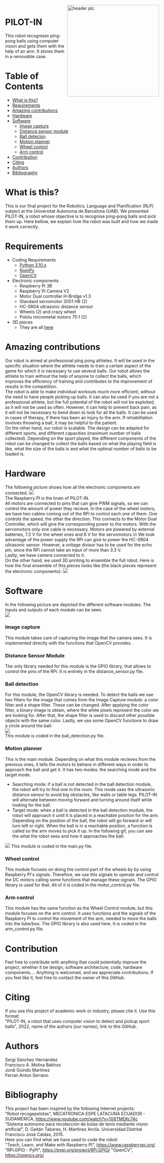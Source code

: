 <img src="https://github.com/JordiGuindo/pilot-in/blob/main/images/PILOT-IN.jpeg" align="right" width="300" alt="header pic"/>

# PILOT-IN
This robot recognises ping-pong balls using computer vision and gets them with the help of an arm. It stores them in a removable case. 

# Table of Contents
   * [What is this?](#what-is-this)
   * [Requirements](#requirements)
   * [Amazing contributions](#amazing-contributions)
   * [Hardware](#hardware)
   * [Software](#software)
   	 * [Image capture](#image-capture)
   	 * [Distance sensor module](#distance-sensor-module)
   	 * [Ball detecion](#ball-detection)
	 * [Motion planner](#motion-planner)
   	 * [Wheel control](#wheel-control)
	 * [Arm control](#arm-control)
   * [Contribution](#contribution)
   * [Citing](#citing)
   * [Authors](#authors)
   * [Bibliography](#biblio)
# What is this?
This is our final project for the Robotics, Language and Planification (RLP) subject at the Universitat Autonoma de Barcelona (UAB). 
We presented PILOT-IN, a robot whose objective is to recognise ping-pong balls and pick them up. Here bellow, we explain how the robot was built and how we made it work correctly.
# Requirements
- Coding Requirements
	- [Python 3.10.x](https://www.python.org/)
	- [NumPy](https://numpy.org/)
	- [OpenCV](https://opencv.org/)
- Electronic components
	- Raspberry Pi 3B
	- Raspberry Pi Camera V2
	- Motor Dual controller H-Bridge v1.3
	- Standard servomotor 3001 HB (2)
	- HC-SR04 ultrasonic distance sensor
	- Wheels (2) and crazy wheel
	- Pololu micrometal motors 75:1 (2)
- 3D pieces
	- They are all [here](https://github.com/JordiGuindo/pilot-in/tree/main/3D)
# Amazing contributions
Our robot is aimed at professional ping pong athletes. It will be used in the specific situation where the athlete needs to train a certain aspect of the game for which it is necessary to use several balls. Our robot allows the athlete to train without the help of anyone to collect the balls, which improves the efficiency of training and contributes to the improvement of results in the competition.  
The robot is able to make individual workouts much more efficient, without the need to have people picking up balls.
It can also be used if you are not a professional athlete, but the full potential of the robot will not be exploited, as it will not be used as often. However, it can help to prevent back pain, as it will not be necessary to bend down to look for all the balls. It can be used in cases of therapy, if there has been an injury to the arm. If rehabilitation involves throwing a ball, it may be helpful to the patient.  
On the other hand, our robot is scalable. The design can be adapted for different sports, and different capacities (maximum number of balls collected). Depending on the sport played, the different components of the robot can be changed to collect the balls based on what the playing field is like, what the size of the balls is and what the optimal number of balls to be loaded is.  

# Hardware
The following picture shows how all the electronic components are connected. 
<img src="https://github.com/JordiGuindo/pilot-in/blob/main/images/hardware.jpg"/>  
The Raspberry PI is the brain of PILOT-IN.  
All motors are connected to pins that can give PWM signals, so we can control the amount of power
they recieve. In the case of the wheel motors, we have two cables coming out of the RPi to control each one of them. One controls the speed, the other the direction. 
This connects to the Motor Dual Controller, which will give the corresponding power to the motors. 
With the servomotors only one cable is necessary. Motors are powered by external batteries, 7.2 V for the wheel ones and 6 V for the servomotors.\n
We took advantage of the power supply the RPi can give to power the HC-SR04 ultrasonic sensor. However, a voltage divisor has to be used for the echo pin, 
since the RPi cannot take an input of more than 3.3 V.  
Lastly, we have camera connected to it.    
On the other hand, we used 3D printing to ensemble the full robot. Here is how the final ensemble of this pieces looks like (the black pieces represent the electronic components):
<img src="https://github.com/JordiGuindo/pilot-in/blob/main/images/final_ensemble.png"/>  

# Software
In the following picture are depicted the different software modules. The inputs and outputs of each module can be seen.  
<img src="https://github.com/JordiGuindo/pilot-in/blob/main/images/software_modules.jpg"/>
### Image capture
This module takes care of capturing the image that the camera sees. It is implemented directly with the functions that OpenCV provides.
### Distance Sensor Module  
The only library needed for this module is the GPIO library, that allows to control the pins of the RPi. It is entirely in the distance_sensor.py file.
### Ball detection
For this module, the OpenCV library is needed. To detect the balls we use two filters for the image that comes from the Image Capture module: a color filter
and a shape filter. These can be changed. After applying the color filter, a binary image is obtain, where the white pixels represent the color we are looking for.
After that, the shape filter is used to discard other possible objects with the same color. Lastly, we use some OpenCV functions to draw a circle around the ball:  
<img src="https://github.com/JordiGuindo/pilot-in/blob/main/images/ball_detection.jpg"/>  
This module is coded in the ball_detection.py file. 
### Motion planner
This is the main module. Depending on what this module recieves from the previous ones, it tells the motors to behave in different ways in order to approach the ball
and get it. It has two modes: the searching mode and the target mode. 
- Searching mode: if a ball is not detected in the ball detection module, the robot will try to find one in the room. This mode uses the ultrasonic distance sensor
to avoid big obstacles, like walls or table legs. PILOT-IN will alternate between moving forward and turning around itself while looking for the ball.
- Target mode: when a ball is detected in the ball detection module, the robot will approach it until it is placed in a reachable position for the arm. Depending on the 
position of the ball, the robot will go forward or will turn left or right. When the ball is in a reachable position, a function is called so the arm moves to pick it up. 
In the following gif, you can see the what the robot sees and how it approaches the ball:
<img src="https://github.com/JordiGuindo/pilot-in/blob/main/images/motion_planner.gif"/>  
This module is coded in the main.py file.

### Wheel control  
This module focuses on doing the control part of the wheels by by using Raspberry PI's signals. Therefore, we use this signals to operate and control the DC motors calling some functions that manage these signals. 
The GPIO library is used for that. All of it is coded in the motor_control.py file.

### Arm control  
This module has the same function as the Wheel Control module, but this module focuses on the arm control. It uses functions and the signals of the Raspberry PI to control the movement of the arm, needed to move the balls into the tube/box.
The GPIO library is also used here. It is coded in the arm_control.py file. 

# Contribution
Feel free to contribute with anything that could potentially improve the project, whether it be design, software architecture, code, hardware components.... Anything is welcomed, and we appreciate contributions.
If you feel like it, feel free to contact the owner of this GitHub. 

# Citing
If you use this project of academic work or industry, please cite it. 
Use this format:   
"PILOT-IN, a robot that uses computer vision to detect and pickup sport balls", 2022, name of the authors (our names), link to this GitHub.

# Authors
Sergi Sánchez Hernández  
Francisco A. Molina Bakhos  
Jordi Guindo Martínez  
Ferran Anton Serrano  

# Bibliography
This project has been inspired by the following Internet projects:  
"Robot recogepelotas", MECATRONICA ESPE LATACUNA ECUADOR - SUDAMÉRICA, https://www.youtube.com/watch?v=108TMEKc74c  
“Sistema autónomo para recolección de bolas de tenis mediante vision artificial”, D. Gaitán Tabares, H. Martínez Arcila. Universidad Distrital Francisco José Caldas, 2015.  
Here you can find what we have used to code the robot:  
"Teach, Learn, and Make with Raspberry PI", https://www.raspberrypi.org/  
"RPi.GPIO - PyPI", https://pypi.org/project/RPi.GPIO/
"OpenCV", https://opencv.org/

